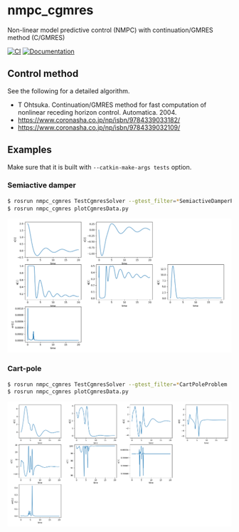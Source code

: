 # nmpc_cgmres
Non-linear model predictive control (NMPC) with continuation/GMRES method (C/GMRES)

[![CI](https://github.com/isri-aist/NMPC/actions/workflows/ci.yaml/badge.svg)](https://github.com/isri-aist/NMPC/actions/workflows/ci.yaml)
[![Documentation](https://img.shields.io/badge/doxygen-online-brightgreen?logo=read-the-docs&style=flat)](https://isri-aist.github.io/NMPC/nmpc_cgmres/index.html)

## Control method
See the following for a detailed algorithm.
- T Ohtsuka. Continuation/GMRES method for fast computation of nonlinear receding horizon control. Automatica. 2004.
- https://www.coronasha.co.jp/np/isbn/9784339033182/
- https://www.coronasha.co.jp/np/isbn/9784339032109/

## Examples
Make sure that it is built with `--catkin-make-args tests` option.

### Semiactive damper
```bash
$ rosrun nmpc_cgmres TestCgmresSolver --gtest_filter=*SemiactiveDamperProblem
$ rosrun nmpc_cgmres plotCgmresData.py
```
![TestSemiactiveDamperProblem](doc/images/TestSemiactiveDamperProblem.png)

### Cart-pole
```bash
$ rosrun nmpc_cgmres TestCgmresSolver --gtest_filter=*CartPoleProblem
$ rosrun nmpc_cgmres plotCgmresData.py
```
![TestCartPoleProblem](doc/images/TestCartPoleProblem.png)
